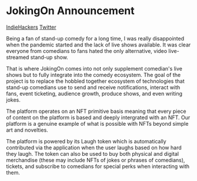 # JokingOn Announcement

[IndieHackers](https://www.indiehackers.com/product/jokingon)
[Twitter](https://twitter.com/JokingOnLaugh)

Being a fan of stand-up comedy for a long time, I was really disappointed when the pandemic started and the lack of live shows available. It was clear everyone from comedians to fans hated the only alternative, video live-streamed stand-up show.

That is where JokingOn comes into not only supplement comedian's live shows but to fully integrate into the comedy ecosystem. The goal of the project is to replace the hobbled together ecosystem of technologies that stand-up comedians use to send and receive notifications, interact with fans, event ticketing, audience growth, produce shows, and even writing jokes.

The platform operates on an NFT primitive basis meaning that every piece of content on the platform is based and deeply intergrated with an NFT. Our platform is a genuine example of what is possible with NFTs beyond simple art and novelties.

The platform is powered by its Laugh token which is automatically contributed via the application when the user laughs based on how hard they laugh. The token can also be used to buy both physical and digital merchandise (these may include NFTs of jokes or phrases of comedians), tickets, and subscribe to comedians for special perks when interacting with them.
